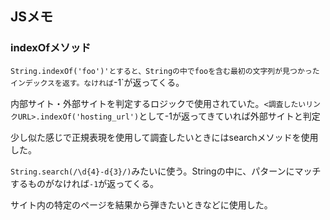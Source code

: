 ## JSメモ

### indexOfメソッド

`String.indexOf('foo')'とすると、Stringの中でfooを含む最初の文字列が見つかったインデックスを返す。なければ`-1`が返ってくる。

内部サイト・外部サイトを判定するロジックで使用されていた。`<調査したいリンクURL>.indexOf('hosting_url')`として-1が返ってきていれば外部サイトと判定

少し似た感じで正規表現を使用して調査したいときにはsearchメソッドを使用した。

`String.search(/\d{4}-d{3}/)`みたいに使う。Stringの中に、パターンにマッチするものがなければ`-1`が返ってくる。

サイト内の特定のページを結果から弾きたいときなどに使用した。
